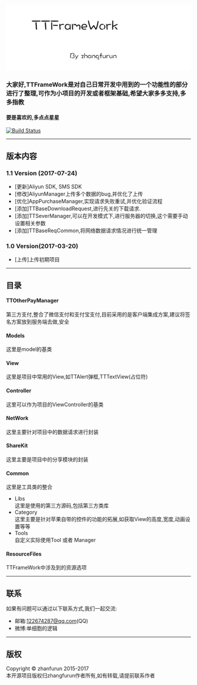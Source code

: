 ![](/SourceFile/Default.png)
### 大家好,TTFrameWork是对自己日常开发中用到的一个功能性的部分进行了整理,可作为小项目的开发或者框架基础,希望大家多多支持,多多指教</br>
#### 要是喜欢的,多点点星星

[![Build Status](https://travis-ci.org/zhangfurun/TT.svg?branch=master)](https://travis-ci.org/zhangfurun/TT)

---
## 版本内容
### 1.1 Version (2017-07-24)
* [更新]Aliyun SDK, SMS SDK
* [修改]AliyunManager上传多个数据的bug,并优化了上传
* [优化]AppPurchaseManager,实现请求失败重试,并优化验证流程
* [添加]TTBaseDownloadRequest,进行先关的下载请求.
* [添加]TTSeverManager,可以在开发模式下,进行服务器的切换,这个需要手动设置相关参数
* [添加]TTBaseReqCommon,将网络数据请求情况进行统一管理

### 1.0 Version(2017-03-20)
* [上传]上传初期项目

---
## 目录
#### TTOtherPayManager
第三方支付,整合了微信支付和支付宝支付,目前采用的是客户端集成方案,建议将签名方案放到服务端去做,安全
#### Models
这里是model的基类
#### View
这里是项目中常用的View,如TTAlert弹框,TTTextView(占位符)

#### Controller
这里可以作为项目的ViewController的基类

#### NetWork
这里主要针对项目中的数据请求进行封装
#### ShareKit
这里主要是项目中的分享模块的封装

#### Common
这里是工具类的整合</br>
* Libs</br>
这里是使用的第三方源码,包括第三方类库
* Category</br>
这里主要是针对苹果自带的控件的功能的拓展,如获取View的高度,宽度,动画设置等等
* Tools</br>
自定义实际使用Tool 或者 Manager
#### ResourceFiles
TTFrameWork中涉及到的资源选项

---
## 联系
如果有问题可以通过以下联系方式,我们一起交流:
* 邮箱:122674287@qq.com(QQ)
* 微博:单细胞的逻辑

---
## 版权
Copyright © zhanfurun 2015-2017</br>
本开源项目版权归zhangfurun作者所有,如有转载,请提前联系作者
